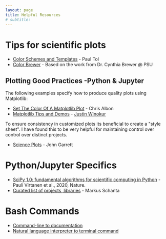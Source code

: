 ```yaml
---
layout: page
title: Helpful Resources
# subtitle:
---
```


# Tips for scientific plots

* [Color Schemes and Templates](https://personal.sron.nl/~pault/) - Paul Tol
* [Color Brewer](http://colorbrewer2.org) - Based on the work from Dr. Cynthia Brewer @ PSU


## Plotting Good Practices -Python & Jupyter
The following examples specify how to produce quality plots using Matplotlib:
* [Set The Color Of A Matplotlib Plot](https://chrisalbon.com/python/basics/set_the_color_of_a_matplotlib/)  - Chris Albon
* [Matplotlib Tips and Demos](https://nbviewer.jupyter.org/urls/gist.githubusercontent.com/Jwink3101/e6b57eba3beca4b05ec146d9e38fc839/raw/c04ace154b8be06f14b212038696f9d7e1898679/Matplotlib_Cheatsheet) - [Justin Winokur](https://github.com/Jwink3101)

To ensure consistency in customized plots its beneficial to create a "style sheet". I have found this to be very helpful for maintaining control over control over distinct projects.
*  [Science Plots](https://github.com/garrettj403/SciencePlots) - John Garrett


# Python/Jupyter Specifics
* [SciPy 1.0: fundamental algorithms for scientific computing in Python](https://www.nature.com/articles/s41592-019-0686-2) - Pauli Virtanen et al., 2020, Nature.
* [Curated list of projects, libraries](https://github.com/markusschanta/awesome-jupyter) - Markus Schanta


# Bash Commands
* [Command-line to documentation](https://explainshell.com/#)
* [Natural language interpreter to terminal command](http://kirin.cs.washington.edu:8000/)
